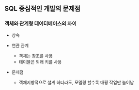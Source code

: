 ## SQL 중심적인 개발의 문제점
### 객체와 관계형 데이터베이스의 차이
- 상속
- 연관 관계
    - 객체는 참조를 사용
    - 테이블은 외래 키를 사용
    
- 문제점
    - 객체지향적으로 설계 하더라도, 모델링 할수록 매핑 작업만 늘어남
    




